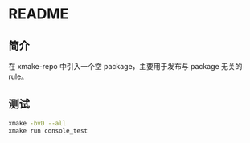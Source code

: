 # README

## 简介

在 xmake-repo 中引入一个空 package，主要用于发布与 package 无关的 rule。

## 测试

```bash
xmake -bvD --all
xmake run console_test
```
